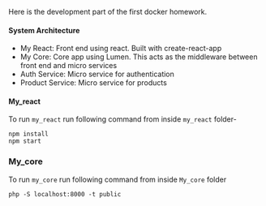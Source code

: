 Here is the development part of the first docker homework.

#### System Architecture

- My React: Front end using react. Built with create-react-app
- My Core: Core app using Lumen. This acts as the middleware between front end and micro services
- Auth Service: Micro service for authentication
- Product Service: Micro service for products

#### My_react

To run `my_react` run following command from inside `my_react` folder-

```shell
npm install
npm start
```

### My_core

To run `my_core` run following command from inside `My_core` folder

```shell
php -S localhost:8000 -t public
```
